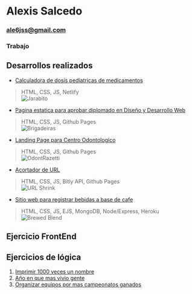 # Alexis Salcedo

### ale6jss@gmail.com

### Trabajo

## Desarrollos realizados
* [Calculadora de dosis pediatricas de medicamentos](https://jarabito-build.netlify.app/)
> HTML, CSS, JS, Netlify\
> ![Jarabito](https://res.cloudinary.com/dogcmulpu/image/upload/c_thumb,w_100,g_face/v1621473622/coffee/jarabito_mlbkuy.png)
* [Pagina estatica para aprobar diplomado en Diseño y Desarrollo Web](https://alexisss1928.github.io/brigadeiras/productos.html)
> HTML, CSS, JS, Github Pages\
> ![Brigadeiras](https://res.cloudinary.com/dogcmulpu/image/upload/c_thumb,w_200,g_face/v1621474003/coffee/brigadeiras_oqnupb.png)
* [Landing Page para Centro Odontologico](https://alexisss1928.github.io/odontrazetti/index.html)
> HTML, CSS, JS, Github Pages\
> ![OdontRazetti](https://res.cloudinary.com/dogcmulpu/image/upload/c_fill,g_face,w_200/v1621474848/coffee/cor_tc1sqx.png)
* [Acortador de URL](https://alexisss1928.github.io/URLshortener/)
> HTML, CSS, JS, Bitly API, Github Pages\
> ![URL Shrink](https://res.cloudinary.com/dogcmulpu/image/upload/c_thumb,w_200,g_face/v1621473873/coffee/shrink_xfcpj6.png)
* [Sitio web para registrar bebidas a base de cafe](http://brewedblend.herokuapp.com/)
> HTML, CSS, JS, EJS, MongoDB, Node/Express, Heroku\
> ![Brewed Blend](https://res.cloudinary.com/dogcmulpu/image/upload/c_thumb,w_200,g_face/v1621474031/coffee/coffee_gsgcot.png)

## Ejercicio FrontEnd

## Ejercicios de lógica
1. [Imprimir 1000 veces un nombre](https://codepen.io/alexisss1928/pen/dyvOaMK)
2. [Año en que mas vivio gente](https://codepen.io/alexisss1928/pen/ExWNGpN)
3. [Organizar equipos por mas campeonatos ganados](https://codepen.io/alexisss1928/pen/ExWNGpN)
